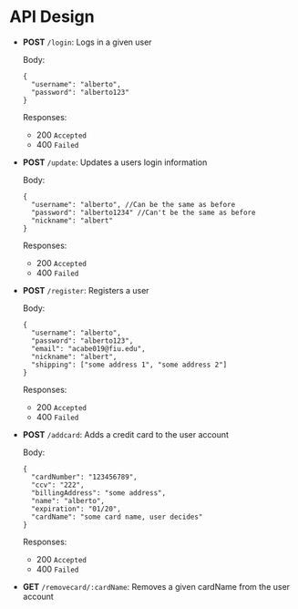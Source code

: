 # API Design

* **POST** `/login`: Logs in a given user

  Body:
  ```
  {
  	"username": "alberto",
	"password": "alberto123"
  }
  ```

  Responses:
  - 200 `Accepted`
  - 400 `Failed`

* **POST** `/update`: Updates a users login information

  Body:
  ```
  {
  	"username": "alberto", //Can be the same as before 
	"password": "alberto1234" //Can't be the same as before
	"nickname": "albert"
  }
  ```
  Responses:
  - 200 `Accepted`
  - 400 `Failed`

* **POST** `/register`: Registers a user

  Body:
  ```
  {
  	"username": "alberto",
	"password": "alberto123",
	"email": "acabe019@fiu.edu",
	"nickname": "albert",
	"shipping": ["some address 1", "some address 2"]
  }
  ```
  Responses:
  - 200 `Accepted`
  - 400 `Failed`

* **POST** `/addcard`: Adds a credit card to the user account

  Body:
  ```
  {
  	"cardNumber": "123456789",
	"ccv": "222",
	"billingAddress": "some address",
	"name": "alberto",
	"expiration": "01/20",
	"cardName": "some card name, user decides"
  }
  ```

  Responses:
  - 200 `Accepted`
  - 400 `Failed`

* **GET** `/removecard/:cardName`: Removes a given cardName from the user account
